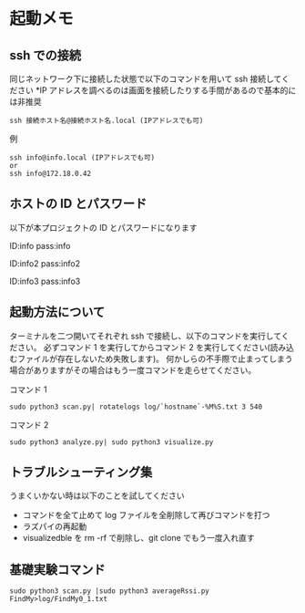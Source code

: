 # 起動メモ

## ssh での接続

同じネットワーク下に接続した状態で以下のコマンドを用いて ssh 接続してください
\*IP アドレスを調べるのは画面を接続したりする手間があるので基本的には非推奨

```:shell
ssh 接続ホスト名@接続ホスト名.local (IPアドレスでも可)
```

例

```:shell
ssh info@info.local (IPアドレスでも可)
or
ssh info@172.18.0.42
```

## ホストの ID とパスワード

以下が本プロジェクトの ID とパスワードになります

ID:info
pass:info

ID:info2
pass:info2

ID:info3
pass:info3

## 起動方法について

ターミナルを二つ開いてそれぞれ ssh で接続し、以下のコマンドを実行してください。
必ずコマンド 1 を実行してからコマンド 2 を実行してください(読み込むファイルが存在しないため失敗します)。
何かしらの不手際で止まってしまう場合がありますがその場合はもう一度コマンドを走らせてください。

コマンド 1

```:shell
sudo python3 scan.py| rotatelogs log/`hostname`-%M%S.txt 3 540
```

コマンド 2

```:shell
sudo python3 analyze.py| sudo python3 visualize.py
```

## トラブルシューティング集

うまくいかない時は以下のことを試してください

- コマンドを全て止めて log ファイルを全削除して再びコマンドを打つ
- ラズパイの再起動
- visualizedble を rm -rf で削除し、git clone でもう一度入れ直す

## 基礎実験コマンド

```:shell
sudo python3 scan.py |sudo python3 averageRssi.py FindMy>log/FindMy0_1.txt

```
